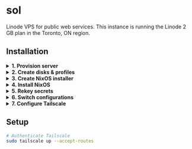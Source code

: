 # sol

Linode VPS for public web services. This instance is running the Linode 2 GB plan in the Toronto, ON region.

## Installation

<details>

<summary><b>1. Provision server</b></summary>

Create new server named `sol` via [Linode dashboard](https://cloud.linode.com/linodes). Also, ensure the `linode-cli` command is available and logged in on your laptop. Run the command a provide a [Personal Access Token](https://cloud.linode.com/profile/tokens) if prompted.

```bash
linode-cli linodes create –label sol
–region ca-central
–type g6-nanode-1
–root_pass
–booted true
–backups_enabled false
–private_ip false
```

</details>
<details>

<summary><b>2. Create disks & profiles</b></summary>

We need to install the [min](https://github.com/suderman/nixos/tree/main/configurations/min) configuration as a starting point. Using your laptop, run the [nixos linode](https://github.com/suderman/nixos/blob/main/overlays/bin/nixos-cli/src/linode_command.sh) script found in this repo:

```bash
nixos linode
```

Choose the `00000000_sol` linode from the menu and follow the wizard. After confirmation, it will power off the chosen linode, destroy any existing disks & configurations, and create the following:

### Two disks under Storage tab:

| Label     | Type    | Size  | Device   |
| --------- | ------- | ----- | -------- |
| installer | ext4    | 1024M | /dev/sdb |
| nixos     | raw     | -     | /dev/sda |


### Two configuration profiles under Configurations tab:

| Label     | Kernel      | /dev/sda | /dev/sdb  | Root Device |
| --------- | ----------- | -------- | --------- | ----------- |
| installer | Direct Disk | nixos    | installer | /dev/sdb    |
| nixos     | Direct Disk | root     | -         | /dev/sda    |

*All Filesystem/Boot Helpers disabled!*

</details>
<details>

<summary><b>3. Create NixOS installer</b></summary>

Next, the wizard will launch a Weblish console with the Linode booted in Rescue mode. Paste the following into the console to [download](https://nixos.org/download.html) the latest NixOS ISO and write it to `/dev/sdb`:

```bash
# https://nixos.org/download.html
iso=https://channels.nixos.org/nixos-24.11/latest-nixos-minimal-x86_64-linux.iso

# Download the ISO, write it to the installer disk, and verify the checksum:
curl -L $iso | tee >(dd of=/dev/sdb) | sha256sum
```

When finished, type `y` on the other computer to continue.

</details>
<details>

<summary><b>4. Install NixOS</b></summary>

Next, the wizard will launch a Glish console with the Linode booted using the `installer` profile. First type `sudo -s` into the console, and then paste the following bash command:

```bash
sudo -s
bash <(curl -sL https://github.com/suderman/nixos/raw/main/overlays/bin/nixos-cli/nixos) bootstrap linode
```

When finished, type `y` on the other computer to continue.

</details>
<details>

<summary><b>5. Rekey secrets</b></summary>

After the Linode boots using the `nixos` profile, the laptop will keyscan the new host. Then repo's secrets will be updated with Linode's public key and all the secrets rekeyed. Commit these changes and `git push`:

```bash
cd /etc/nixos
git commit -m rekey
git push
```
 
</details>
<details>
 
<summary><b>6. Switch configurations</b></summary>

Using the Weblish console, login to the Linode as root (with password "root"). Then finish the install with [nixos bootstrap](https://github.com/suderman/nixos/blob/main/overlays/bin/nixos-cli/src/bootstrap_command.sh). This will pull in the rekeyed secrets from git, move min's generated `hardware-configuration.nix` to sol, and run `nixos-rebuild switch`. 

```bash
nixos bootstrap switch sol
```

Once finished, the system will reboot. Login as a regular user. Commit the generated `hardware-configuration.nix` and `git push` to the repo.

</details>
<details>

<summary><b>7. Configure Tailscale</b></summary>

If this machine previously existed in the Tailnet, first login to [Tailscale](https://login.tailscale.com/admin/machines) and remove the old entry. Then enter the following commands to login to Tailscale and update our DNS records:

```bash
sudo tailscale up
sudo systemctl start tailscale-dns
```
</details>

## Setup

```bash
# Authenticate Tailscale
sudo tailscale up --accept-routes
```

